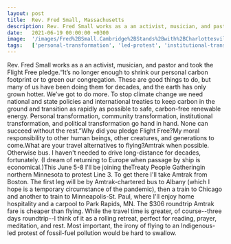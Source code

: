 ```yaml
---
layout: post
title:  Rev. Fred Small, Massachusetts
description: Rev. Fred Small works as a an activist, musician, and pastor and took the Flight Free pledge.“It’s no longer enough to shrink our personal carbon foot...
date:   2021-06-19 00:00:00 +0300
image:  '/images/Fred%2BSmall.Cambridge%2BStands%2Bwith%2BCharlottesville.17-8-14.jpg'
tags:   ['personal-transformation', 'led-protest', 'institutional-transformation', 'community-transformation', 'travel-time', 'travel-alternatives', 'temporary-circumstance', 'take-amtrak']
---
```

Rev. Fred Small works as a an activist, musician, and pastor and took the Flight Free pledge.“It’s no longer enough to shrink our personal carbon footprint or to green our congregation. These are good things to do, but many of us have been doing them for decades, and the earth has only grown hotter. We’ve got to do more. To stop climate change we need national and state policies and international treaties to keep carbon in the ground and transition as rapidly as possible to safe, carbon-free renewable energy. Personal transformation, community transformation, institutional transformation, and political transformation go hand in hand. None can succeed without the rest.”Why did you pledge Flight Free?My moral responsibility to other human beings, other creatures, and generations to come.What are your travel alternatives to flying?Amtrak when possible. Otherwise bus. I haven't needed to drive long-distance for decades, fortunately. (I dream of returning to Europe when passage by ship is economical.)This June 5-8 I'll be joining theTreaty People Gatheringin northern Minnesota to protest Line 3. To get there I'll take Amtrak from Boston. The first leg will be by Amtrak-chartered bus to Albany (which I hope is a temporary circumstance of the pandemic), then a train to Chicago and another to train to Minneapolis-St. Paul, where I'll enjoy home hospitality and a carpool to Park Rapids, MN. The $306 roundtrip Amtrak fare is cheaper than flying. While the travel time is greater, of course--three days roundtrip--I think of it as a rolling retreat, perfect for reading, prayer, meditation, and rest. Most important, the irony of flying to an Indigenous-led protest of fossil-fuel pollution would be hard to swallow.

